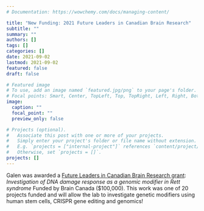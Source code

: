 ```yaml
---
# Documentation: https://wowchemy.com/docs/managing-content/

title: "New Funding: 2021 Future Leaders in Canadian Brain Research"
subtitle: ""
summary: ""
authors: []
tags: []
categories: []
date: 2021-09-02
lastmod: 2021-09-02
featured: false
draft: false

# Featured image
# To use, add an image named `featured.jpg/png` to your page's folder.
# Focal points: Smart, Center, TopLeft, Top, TopRight, Left, Right, BottomLeft, Bottom, BottomRight.
image:
  caption: ""
  focal_point: ""
  preview_only: false

# Projects (optional).
#   Associate this post with one or more of your projects.
#   Simply enter your project's folder or file name without extension.
#   E.g. `projects = ["internal-project"]` references `content/project/deep-learning/index.md`.
#   Otherwise, set `projects = []`.
projects: []
---
```

Galen was awarded a [Future Leaders in Canadian Brain Research grant](https://braincanada.ca/news/2020futureleaders/): *Investigation of DNA damage response as a genomic modifier in Rett syndrome* Funded by Brain Canada ($100,000). This work was one of 20 projects funded and will allow the lab to investigate genetic modifiers using human stem cells, CRISPR gene editing and genomics!
		

